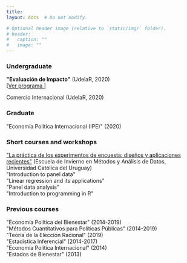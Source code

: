 ```yaml
---
title: 
layout: docs  # Do not modify.

# Optional header image (relative to `static/img/` folder).
# header:
#   caption: ""
#   image: ""
---
```



### Undergraduate  


**"Evaluación de Impacto"** (UdelaR, 2020)  
[[Ver programa <i class="fas fa-file-pdf" padding_left="3"></i>](ImpactEvaluation/Programa2020_EvaluacionImpacto.pdf)]    

Comercio Internacional (UdelaR, 2020)


### Graduate

"Economía Política Internacional (IPE)" (2020)

### Short courses and workshops
["La práctica de los experimentos de encuesta: diseños y aplicaciones recientes"](SurveyExperiments/programa-survey-experiments-2019) (Escuela de Invierno en Métodos y Análisis de Datos, Universidad Católica del Uruguay)  
"Introduction to panel data"  
"Linear regression and its applications"  
"Panel data analysis"  
"Introduction to programming in R"  



### Previous courses
"Economía Política del Bienestar" (2014-2019)  
"Métodos Cuantitativos para Políticas Públicas" (2014-2019)  
"Teoría de la Elección Racional" (2019)   
"Estadística Inferencial" (2014-2017)  
"Economía Política Internacional" (2014)  
"Estados de Bienestar" (2013)  
<!--
Graduate Teaching Assistant (GTA): Advanced Research Methods" (University of Essex, 2009-2012); "Political Explanation and Research Methods" (University of Essex, 2009-2012); "Introduction to Time Series Regression Analysis" (Essex Summer School, 2012); "Panel Data Analysis for Comparative Research"  (Essex Summer School, 2011 ); "Pooled Time-Series Cross-Sectional Analysis" (Essex Summer School, 2011 ); "Introduction to STATA" (Essex Summer School, 2010); "Intermediate Programming in STATA" (Essex Summer School, 2010); "Applying Regression" (Essex Summer School, 2010).
 -->

<!-- *Instructor, Instituto Nacional de Evaluación Educativa (INEEd).*
"Módulo 3: Estadística inferencial and multivariada", (12hs) \hfill 2018  
Materiales docentes: **Presentaciones de clase**; **Laboratorios** (pauta, programación, and datos de investigación educativa). \normalsize
 -->
